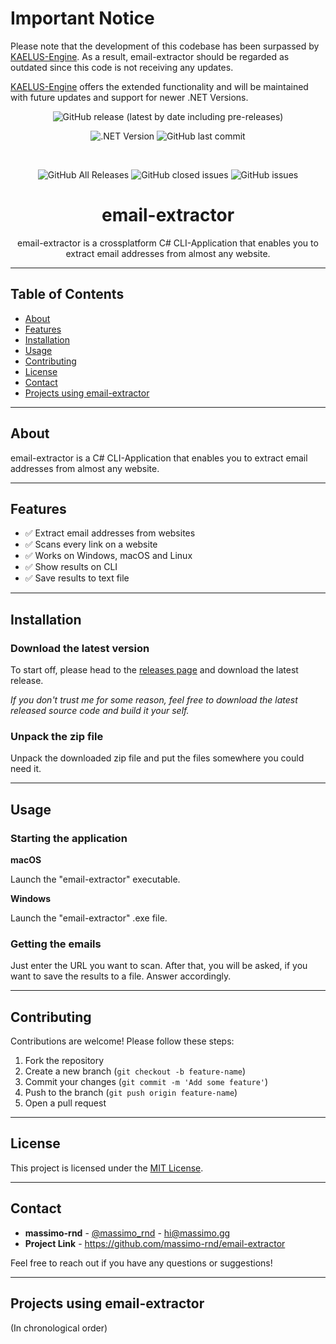 # Important Notice
Please note that the development of this codebase has been surpassed by [KAELUS-Engine](https://github.com/massimo-rnd/kaelus-engine). As a result, email-extractor should be regarded as outdated since this code is not receiving any updates.

[KAELUS-Engine](https://github.com/massimo-rnd/kaelus-engine) offers the extended functionality and will be maintained with future updates and support for newer .NET Versions.


<div align="center">

![GitHub release (latest by date including pre-releases)](https://img.shields.io/github/v/release/massimo-rnd/email-extractor?include_prereleases)

![.NET Version](https://img.shields.io/badge/.NET-8.0-brightgreen)
![GitHub last commit](https://img.shields.io/github/last-commit/massimo-rnd/email-extractor)

  <br>

  ![GitHub All Releases](https://img.shields.io/github/downloads/massimo-rnd/email-extractor/total)
  ![GitHub closed issues](https://img.shields.io/github/issues-closed/massimo-rnd/email-extractor)
  ![GitHub issues](https://img.shields.io/github/issues/massimo-rnd/email-extractor)
  
  <h1>email-extractor</h1>
  <p>
    email-extractor is a crossplatform C# CLI-Application that enables you to extract email addresses from almost any website.
  </p>
</div>

---

## Table of Contents
- [About](#about)
- [Features](#features)
- [Installation](#installation)
- [Usage](#usage)
- [Contributing](#contributing)
- [License](#license)
- [Contact](#contact)
- [Projects using email-extractor](#projects)

---

## About

email-extractor is a C# CLI-Application that enables you to extract email addresses from almost any website.

---

## Features

- ✅ Extract email addresses from websites
- ✅ Scans every link on a website
- ✅ Works on Windows, macOS and Linux
- ✅ Show results on CLI
- ✅ Save results to text file

---

## Installation

### Download the latest version

To start off, please head to the [releases page](https://github.com/massimo-rnd/email-extractor/releases) and download the latest release.

*If you don't trust me for some reason, feel free to download the latest released source code and build it your self.*

### Unpack the zip file

Unpack the downloaded zip file and put the files somewhere you could need it.

---

## Usage

### Starting the application
**macOS**

Launch the "email-extractor" executable.

**Windows**

Launch the "email-extractor" .exe file.

### Getting the emails
Just enter the URL you want to scan. After that, you will be asked, if you want to save the results to a file. Answer accordingly.

---

## Contributing

Contributions are welcome! Please follow these steps:

1. Fork the repository
2. Create a new branch (`git checkout -b feature-name`)
3. Commit your changes (`git commit -m 'Add some feature'`)
4. Push to the branch (`git push origin feature-name`)
5. Open a pull request

---

## License

This project is licensed under the [MIT License](LICENSE).

---

## Contact

- **massimo-rnd** - [@massimo_rnd](https://x.com/massimo_rnd) - hi@massimo.gg
- **Project Link** - https://github.com/massimo-rnd/email-extractor

Feel free to reach out if you have any questions or suggestions!

---

## Projects using email-extractor</h2>
(In chronological order)
